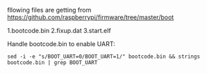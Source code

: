 fllowing files are getting from https://github.com/raspberrypi/firmware/tree/master/boot

1.bootcode.bin
2.fixup.dat
3.start.elf

Handle bootcode.bin to enable UART:
```shell
sed -i -e "s/BOOT_UART=0/BOOT_UART=1/" bootcode.bin && strings bootcode.bin | grep BOOT_UART
```
